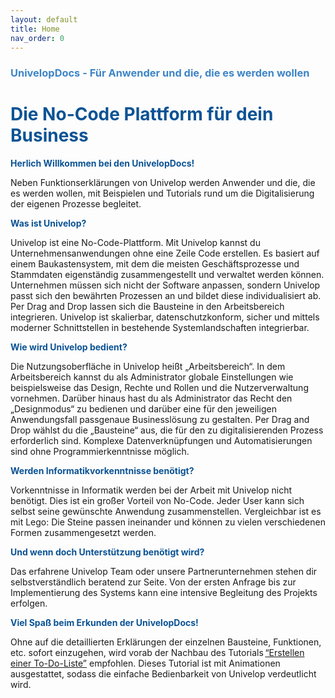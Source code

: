 ```yaml
---
layout: default
title: Home
nav_order: 0
---
```


### <span style="color:#3d85c6">UnivelopDocs - Für Anwender und die, die es werden wollen</span>  
# <span style="color:#0b5394">**Die No-Code Plattform für dein Business**</span>

<span style="color:#0b5394">**Herlich Willkommen bei den UnivelopDocs!**</span>

Neben Funktionserklärungen von Univelop werden Anwender und die, die es werden wollen, mit Beispielen und Tutorials rund um die Digitalisierung der eigenen Prozesse begleitet. 

<span style="color:#0b5394">**Was ist Univelop?**</span>

Univelop ist eine No-Code-Plattform. Mit Univelop kannst du Unternehmensanwendungen ohne eine Zeile Code erstellen. Es basiert auf einem Baukastensystem, mit dem die meisten Geschäftsprozesse und Stammdaten eigenständig zusammengestellt und verwaltet werden können. Unternehmen müssen sich nicht der Software anpassen, sondern Univelop passt sich den bewährten Prozessen an und bildet diese individualisiert ab. Per Drag and Drop lassen sich die Bausteine in den Arbeitsbereich integrieren. Univelop ist skalierbar, datenschutzkonform, sicher und mittels moderner Schnittstellen in bestehende Systemlandschaften integrierbar. 

<span style="color:#0b5394">**Wie wird Univelop bedient?**</span>

Die Nutzungsoberfläche in Univelop heißt „Arbeitsbereich“. In dem Arbeitsbereich kannst du als Administrator globale Einstellungen wie beispielsweise das Design, Rechte und Rollen und die Nutzerverwaltung vornehmen. Darüber hinaus hast du als Administrator das Recht den „Designmodus“ zu bedienen und darüber eine für den jeweiligen Anwendungsfall passgenaue Businesslösung zu gestalten. Per Drag and Drop wählst du die „Bausteine“ aus, die für den zu digitalisierenden Prozess erforderlich sind. Komplexe Datenverknüpfungen und Automatisierungen sind ohne Programmierkenntnisse möglich. 

<span style="color:#0b5394">**Werden Informatikvorkenntnisse benötigt?**</span>

Vorkenntnisse in Informatik werden bei der Arbeit mit Univelop nicht benötigt. Dies ist ein großer Vorteil von No-Code. Jeder User kann sich selbst seine gewünschte Anwendung zusammenstellen. Vergleichbar ist es mit Lego: Die Steine passen ineinander und können zu vielen verschiedenen Formen zusammengesetzt werden. 

<span style="color:#0b5394">**Und wenn doch Unterstützung benötigt wird?**</span>

Das erfahrene Univelop Team oder unsere Partnerunternehmen stehen dir selbstverständlich beratend zur Seite. Von der ersten Anfrage bis zur Implementierung des Systems kann eine intensive Begleitung des Projekts erfolgen. 

<span style="color:#0b5394">**Viel Spaß beim Erkunden der UnivelopDocs!**</span>

Ohne auf die detaillierten Erklärungen der einzelnen Bausteine, Funktionen, etc. sofort einzugehen, wird vorab der Nachbau des Tutorials [“Erstellen einer To-Do-Liste”](/docs/tutorials/childs/to-do-list.html) empfohlen. Dieses Tutorial ist mit Animationen ausgestattet, sodass die einfache Bedienbarkeit von Univelop verdeutlicht wird. 
